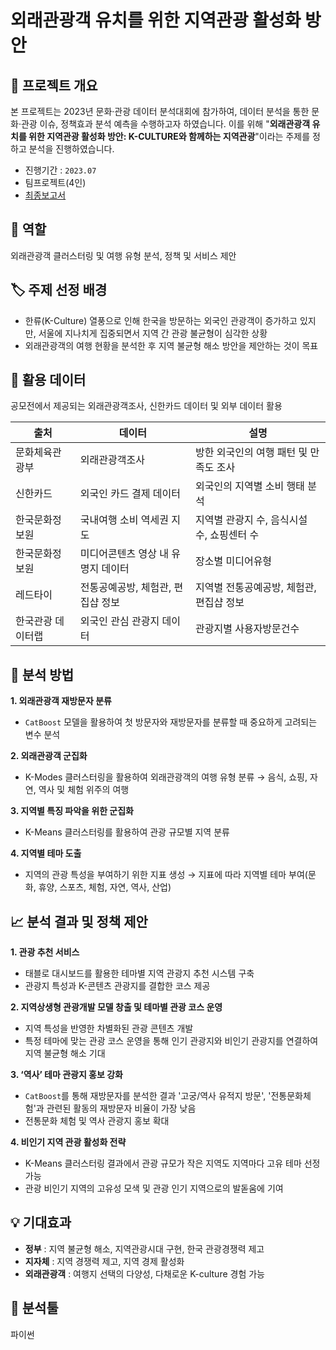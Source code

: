 # 외래관광객 유치를 위한 지역관광 활성화 방안  

## 📌 프로젝트 개요
본 프로젝트는 2023년 문화·관광 데이터 분석대회에 참가하여, 데이터 분석을 통한 문화·관광 이슈, 정책효과 분석 예측을 수행하고자 하였습니다. 이를 위해 "**외래관광객 유치를 위한 지역관광 활성화 방안: K-CULTURE와 함께하는 지역관광**"이라는 주제를 정하고 분석을 진행하였습니다.

- 진행기간 : `2023.07` 
- 팀프로젝트(4인)
- [최종보고서](https://github.com/yeonsoo1020/portfolio/blob/main/%EA%B4%80%EA%B4%91%20%EB%8D%B0%EC%9D%B4%ED%84%B0%20%EB%B6%84%EC%84%9D/DATA119_%EC%99%B8%EB%9E%98%EA%B4%80%EA%B4%91%EA%B0%9D%20%EC%9C%A0%EC%B9%98%EB%A5%BC%20%EC%9C%84%ED%95%9C%20%EC%A7%80%EC%97%AD%EA%B4%80%EA%B4%91%20%ED%99%9C%EC%84%B1%ED%99%94%20%EB%B0%A9%EC%95%88.pdf)

## 📝 역할
외래관광객 클러스터링 및 여행 유형 분석, 정책 및 서비스 제안

## 🏷️ 주제 선정 배경
- 한류(K-Culture) 열풍으로 인해 한국을 방문하는 외국인 관광객이 증가하고 있지만, 서울에 지나치게 집중되면서 지역 간 관광 불균형이 심각한 상황
- 외래관광객의 여행 현황을 분석한 후 지역 불균형 해소 방안을 제안하는 것이 목표


## 📂 활용 데이터
공모전에서 제공되는 외래관광객조사, 신한카드 데이터 및 외부 데이터 활용

| 출처 | 데이터 | 설명 |
|------|--------|------|
| 문화체육관광부 | 외래관광객조사 | 방한 외국인의 여행 패턴 및 만족도 조사 |
| 신한카드 | 외국인 카드 결제 데이터 | 외국인의 지역별 소비 행태 분석 |
| 한국문화정보원 | 국내여행 소비 역세권 지도 | 지역별 관광지 수, 음식시설 수, 쇼핑센터 수|
| 한국문화정보원 | 미디어콘텐츠 영상 내 유명지 데이터 | 장소별 미디어유형 |
| 레드타이 | 전통공예공방, 체험관, 편집샵 정보 | 지역별 전통공예공방, 체험관, 편집샵 정보 |
| 한국관광 데이터랩 | 외국인 관심 관광지 데이터 | 관광지별 사용자방문건수 |

## 🔎 분석 방법
**1. 외래관광객 재방문자 분류**  
- `CatBoost` 모델을 활용하여 첫 방문자와 재방문자를 분류할 때 중요하게 고려되는 변수 분석
   
**2. 외래관광객 군집화**  
- K-Modes 클러스터링을 활용하여 외래관광객의 여행 유형 분류 → 음식, 쇼핑, 자연, 역사 및 체험 위주의 여행
   
**3. 지역별 특징 파악을 위한 군집화**
- K-Means 클러스터링를 활용하여 관광 규모별 지역 분류

**4. 지역별 테마 도출**
- 지역의 관광 특성을 부여하기 위한 지표 생성 → 지표에 따라 지역별 테마 부여(문화, 휴양, 스포츠, 체험, 자연, 역사, 산업)

 
## 📈 분석 결과 및 정책 제안
**1. 관광 추천 서비스**
- 태블로 대시보드를 활용한 테마별 지역 관광지 추천 시스템 구축
- 관광지 특성과 K-콘텐츠 관광지를 결합한 코스 제공

**2. 지역상생형 관광개발 모델 창출 및 테마별 관광 코스 운영**
- 지역 특성을 반영한 차별화된 관광 콘텐츠 개발
- 특정 테마에 맞는 관광 코스 운영을 통해 인기 관광지와 비인기 관광지를 연결하여 지역 불균형 해소 기대

**3. ‘역사’ 테마 관광지 홍보 강화**
- `CatBoost`를 통해 재방문자를 분석한 결과 '고궁/역사 유적지 방문', '전통문화체험'과 관련된 활동의 재방문자 비율이 가장 낮음
- 전통문화 체험 및 역사 관광지 홍보 확대

**4. 비인기 지역 관광 활성화 전략**
- K-Means 클러스터링 결과에서 관광 규모가 작은 지역도 지역마다 고유 테마 선정 가능
- 관광 비인기 지역의 고유성 모색 및 관광 인기 지역으로의 발돋움에 기여
   

## 💡 기대효과
- **정부** : 지역 불균형 해소, 지역관광시대 구현, 한국 관광경쟁력 제고
- **지자체** : 지역 경쟁력 제고, 지역 경제 활성화
- **외래관광객** : 여행지 선택의 다양성, 다채로운 K-culture 경험 가능

## 🔧 분석툴
파이썬

